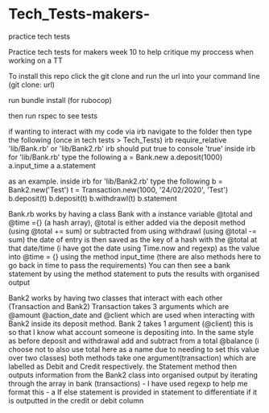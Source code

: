# Tech_Tests-makers-
practice tech tests

Practice tech tests for makers week 10 to help critique my proccess when working on a TT

To install this repo click the git clone and run the url into your command line (git clone: url)

run bundle install (for rubocop)

then run rspec to see tests

if wanting to interact with my code via irb navigate to the folder then type the following
(once in tech tests > Tech_Tests)
irb
require_relative 'lib/Bank.rb' or 'lib/Bank2.rb'
 irb should put true to console
 'true'
inside irb for 'lib/Bank.rb'
  type the following
  a = Bank.new
  a.deposit(1000)
  a.input_time
  a
  a.statement

  as an example.
inside irb for 'lib/Bank2.rb'
  type the following
  b = Bank2.new('Test')
  t = Transaction.new(1000, '24/02/2020', 'Test')
  b.deposit(t)
  b.deposit(t)
  b.withdrawl(t)
  b.statement


Bank.rb works by having a class Bank with a instance variable @total and @time ={} (a hash array),  @total is either added via the deposit method (using @total += sum) or subtracted from using withdrawl (using @total -= sum) the date of entry is then saved as the key of a hash with the @total at that date/time (i have got the date using Time.now and regexp) as the value into @time = {} using the method input_time (there are also methods here to go back in time to pass the requirements) You can then see a bank statement by using the method statement to puts the results with organised output

Bank2 works by having two classes that interact with each other (Transaction and Bank2)
Transaction takes 3 arguments which are @amount @action_date and @client which are used when interacting with Bank2 inside its deposit method. Bank 2 takes 1 argument (@client) this is so that I know what account someone is depositing into.
In the same style as before deposit and withdrawal add and subtract from a total @balance (i choose not to also use total here as a name due to needing to set this value over two classes) both methods take one argument(transaction) which are labelled as Debit and Credit respectively.
the Statement method then outputs information from the Bank2 class into organised output by iterating through the array in bank (transactions) - I have used regexp to help me format this - a If else statement is provided in statement to differentiate if it is outputted in the credit or debit column
